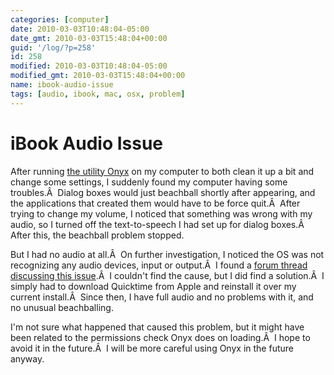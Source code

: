 ```yaml
---
categories: [computer]
date: 2010-03-03T10:48:04-05:00
date_gmt: 2010-03-03T15:48:04+00:00
guid: '/log/?p=258'
id: 258
modified: 2010-03-03T10:48:04-05:00
modified_gmt: 2010-03-03T15:48:04+00:00
name: ibook-audio-issue
tags: [audio, ibook, mac, osx, problem]
---
```


iBook Audio Issue
=================

After running [the utility Onyx](http://www.google.com/url?sa=t&source=web&ct=res&cd=2&ved=0CA0QFjAB&url=http%3A%2F%2Fwww.macupdate.com%2Finfo.php%2Fid%2F11582%2Fonyx&ei=HYKOS8T8GsO2lAe8uLy9DQ&usg=AFQjCNFVtv7hiM-uNHTPMbZj3xkh20AtZQ&sig2=KxpO1Sd1oyqfRt5t-SgpZQ) on my computer to both clean it up a bit and change some settings, I suddenly found my computer having some troubles.Â  Dialog boxes would just beachball shortly after appearing, and the applications that created them would have to be force quit.Â  After trying to change my volume, I noticed that something was wrong with my audio, so I turned off the text-to-speech I had set up for dialog boxes.Â  After this, the beachball problem stopped.

But I had no audio at all.Â  On further investigation, I noticed the OS was not recognizing any audio devices, input or output.Â  I found a [forum thread discussing this issue](http://discussions.apple.com/thread.jspa?threadID=1273177&start=0&tstart=-2).Â  I couldn't find the cause, but I did find a solution.Â  I simply had to download Quicktime from Apple and reinstall it over my current install.Â  Since then, I have full audio and no problems with it, and no unusual beachballing.

I'm not sure what happened that caused this problem, but it might have been related to the permissions check Onyx does on loading.Â  I hope to avoid it in the future.Â  I will be more careful using Onyx in the future anyway.
